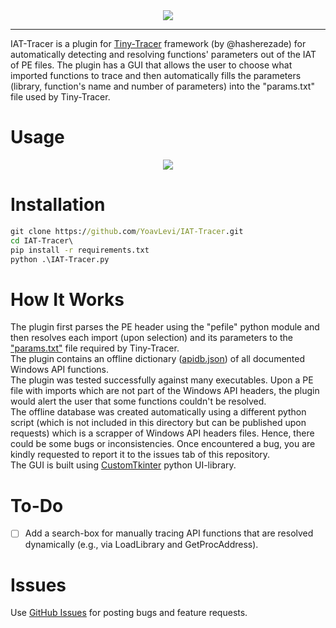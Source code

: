 <div align="center">
  <img src="assets/iat-tracer.ico">
</div>

--------------------------------------------------------------------------------

IAT-Tracer is a plugin for [Tiny-Tracer](https://github.com/hasherezade/tiny_tracer) framework (by @hasherezade) for automatically detecting and resolving functions' parameters out of the IAT of PE files.
The plugin has a GUI that allows the user to choose what imported functions to trace and then automatically fills the parameters (library, function's name and number of parameters) into the "params.txt" file used by Tiny-Tracer.

# Usage

<div align="center">
  <img src="assets/iat-tracer.gif">
</div>

# Installation

```bat
git clone https://github.com/YoavLevi/IAT-Tracer.git
cd IAT-Tracer\
pip install -r requirements.txt
python .\IAT-Tracer.py
```
# How It Works

The plugin first parses the PE header using the "pefile" python module and then resolves each import (upon selection) and its parameters to the ["params.txt"](https://github.com/hasherezade/tiny_tracer/blob/master/install32_64/params.txt) file required by Tiny-Tracer.  
The plugin contains an offline dictionary ([apidb.json](https://github.com/YoavLevi/IAT-Tracer/blob/main/assets/apidb.json)) of all documented Windows API functions.  
The plugin was tested successfully against many executables. Upon a PE file with imports which are not part of the Windows API headers, the plugin would alert the user that some functions couldn't be resolved.  
The offline database was created automatically using a different python script (which is not included in this directory but can be published upon requests) which is a scrapper of Windows API headers files. Hence, there could be some bugs or inconsistencies. Once encountered a bug, you are kindly requested to report it to the issues tab of this repository.  
The GUI is built using [CustomTkinter](https://github.com/TomSchimansky/CustomTkinter) python UI-library.  

# To-Do

- [ ] Add a search-box for manually tracing API functions that are resolved dynamically (e.g., via LoadLibrary and GetProcAddress).

# Issues
Use [GitHub Issues](https://github.com/YoavLevi/IAT-Tracer/issues) for posting bugs and feature requests.
